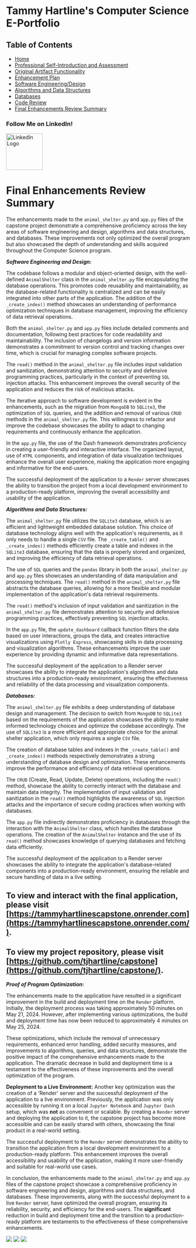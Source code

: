 # Tammy Hartline's Computer Science E-Portfolio

## Table of Contents

- [Home](/index.md/)
- [Professional Self-Introduction and Assessment](/layouts/assessment-and-intro.md/)
- [Original Artifact Functionality](/layouts/original-artifact-functionality.md/)
- [Enhancement Plan](/layouts/enhancement-plan.md/)
- [Software Engineering/Design](/layouts/software-engineering-and-design.md/)
- [Algorithms and Data Structures](/layouts/algorithms-and-data-structures.md/)
- [Databases](/layouts/databases.md/)
- [Code Review](/layouts/code-review.md/)
- [Final Enhancements Review Summary](/layouts/final-enhancements-review-summary.md/)


### Follow Me on LinkedIn!
<a href="https://www.linkedin.com/in/tammy-hartline-91981266/"><img src="linkedin.jpg" width="100" height="100" alt="LinkedIn Logo"></a>

# Final Enhancements Review Summary

The enhancements made to the `animal_shelter.py` and `app.py` files of the capstone project demonstrate a comprehensive proficiency across the key areas of software engineering and design, algorithms and data structures, and databases. These improvements not only optimized the overall program but also showcased the depth of understanding and skills acquired throughout the Computer Science program.

**_Software Engineering and Design:_**

The codebase follows a modular and object-oriented design, with the well-defined `AnimalShelter` class in the `animal_shelter.py` file encapsulating the database operations. This promotes code reusability and maintainability, as the database-related functionality is centralized and can be easily integrated into other parts of the application. The addition of the `_create_index()` method showcases an understanding of performance optimization techniques in database management, improving the efficiency of data retrieval operations.

Both the `animal_shelter.py` and `app.py` files include detailed comments and documentation, following best practices for code readability and maintainability. The inclusion of changelogs and version information demonstrates a commitment to version control and tracking changes over time, which is crucial for managing complex software projects.

The `read()` method in the `animal_shelter.py` file includes input validation and sanitization, demonstrating attention to security and defensive programming practices, particularly in the context of preventing `SQL` injection attacks. This enhancement improves the overall security of the application and reduces the risk of malicious attacks.

The iterative approach to software development is evident in the enhancements, such as the migration from `MongoDB` to `SQLite3`, the optimization of `SQL` queries, and the addition and removal of various `CRUD` methods in the `animal_shelter.py` file. This willingness to refactor and improve the codebase showcases the ability to adapt to changing requirements and continuously enhance the application.

In the `app.py` file, the use of the Dash framework demonstrates proficiency in creating a user-friendly and interactive interface. The organized layout, use of `HTML` components, and integration of data visualization techniques enhance the overall user experience, making the application more engaging and informative for the end-users.

The successful deployment of the application to a `Render` server showcases the ability to transition the project from a local development environment to a production-ready platform, improving the overall accessibility and usability of the application.

**_Algorithms and Data Structures:_**

The `animal_shelter.py` file utilizes the `SQLite3` database, which is an efficient and lightweight embedded database solution. This choice of database technology aligns well with the application's requirements, as it only needs to handle a single `CSV` file. The `_create_table()` and `_create_index()` methods efficiently create a table and indexes in the `SQLite3` database, ensuring that the data is properly stored and organized, and improving the efficiency of data retrieval operations.

The use of `SQL` queries and the `pandas` library in both the `animal_shelter.py` and `app.py` files showcases an understanding of data manipulation and processing techniques. The `read()` method in the `animal_shelter.py` file abstracts the database queries, allowing for a more flexible and modular implementation of the application's data retrieval requirements.

The `read()` method's inclusion of input validation and sanitization in the `animal_shelter.py` file demonstrates attention to security and defensive programming practices, effectively preventing `SQL` injection attacks.

In the `app.py` file, the `update_dashboard` callback function filters the data based on user interactions, groups the data, and creates interactive visualizations using `Plotly Express`, showcasing skills in data processing and visualization algorithms. These enhancements improve the user experience by providing dynamic and informative data representations.

The successful deployment of the application to a Render server showcases the ability to integrate the application's algorithms and data structures into a production-ready environment, ensuring the effectiveness and reliability of the data processing and visualization components.

**_Databases:_**

The `animal_shelter.py` file exhibits a deep understanding of database design and management. The decision to switch from `MongoDB` to `SQLite3` based on the requirements of the application showcases the ability to make informed technology choices and optimize the codebase accordingly. The use of `SQLite3` is a more efficient and appropriate choice for the animal shelter application, which only requires a single `CSV` file.

The creation of database tables and indexes in the `_create_table()` and `_create_index()` methods respectively demonstrates a strong understanding of database design and optimization. These enhancements improve the performance and efficiency of data retrieval operations.

The `CRUD` (Create, Read, Update, Delete) operations, including the `read()` method, showcase the ability to correctly interact with the database and maintain data integrity. The implementation of input validation and sanitization in the `read()` method highlights the awareness of `SQL` injection attacks and the importance of secure coding practices when working with databases.

The `app.py` file indirectly demonstrates proficiency in databases through the interaction with the `AnimalShelter` class, which handles the database operations. The creation of the `AnimalShelter` instance and the use of its `read()` method showcases knowledge of querying databases and fetching data efficiently.

The successful deployment of the application to a Render server showcases the ability to integrate the application's database-related components into a production-ready environment, ensuring the reliable and secure handling of data in a live setting.

## To view and interact with the final application, please visit [https://tammyhartlinescapstone.onrender.com](https://tammyhartlinescapstone.onrender.com/).
## To view my project repository, please visit [https://github.com/tjhartline/capstone](https://github.com/tjhartline/capstone/).

**_Proof of Program Optimization:_**

The enhancements made to the application have resulted in a significant improvement in the build and deployment time on the `Render` platform. Initially, the deployment process was taking approximately 50 minutes on May 21, 2024. However, after implementing various optimizations, the build and deployment time has now been reduced to approximately 4 minutes on May 25, 2024.

These optimizations, which include the removal of unnecessary requirements, enhanced error handling, added security measures, and improvements to algorithms, queries, and data structures, demonstrate the positive impact of the comprehensive enhancements made to the application. The dramatic decrease in build and deployment time is a testament to the effectiveness of these improvements and the overall optimization of the program.

**Deployment to a Live Environment:** Another key optimization was the creation of a 'Render' server and the successful deployment of the application to a live environment. Previously, the application was only accessible by running it on a local `Jupyter Notebook` and `Jupyter Dash` setup, which was **not** as convenient or scalable. By creating a `Render` server and deploying the application to it, the capstone project has become more accessible and can be easily shared with others, showcasing the final product in a real-world setting.

The successful deployment to the `Render` server demonstrates the ability to transition the application from a local development environment to a production-ready platform. This enhancement improves the overall accessibility and usability of the application, making it more user-friendly and suitable for real-world use cases.

In conclusion, the enhancements made to the `animal_shelter.py` and `app.py` files of the capstone project showcase a comprehensive proficiency in software engineering and design, algorithms and data structures, and databases. These improvements, along with the successful deployment to a live `Render` server, have optimized the overall program, ensuring its reliability, security, and efficiency for the end-users. The **significant** reduction in build and deployment time and the transition to a production-ready platform are testaments to the effectiveness of these comprehensive enhancements. 

<img src="/proofop3.png">

<img src="/proofop1.png">

<img src="/proofop2.png">

